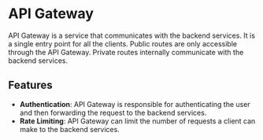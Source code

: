 # API Gateway

API Gateway is a service that communicates with the backend services. It is a single entry point for all the clients. Public routes are only accessible through the API Gateway. Private routes internally communicate with the backend services.

## Features

- **Authentication**: API Gateway is responsible for authenticating the user and then forwarding the request to the backend services.
- **Rate Limiting**: API Gateway can limit the number of requests a client can make to the backend services.
